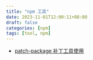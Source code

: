 ```yaml
---
title: "npm 工具"
date: 2023-11-01T12:00:11+08:00
draft: false
categories: [npm]
tags: [tool, npm]
---
```



* [patch-package 补丁工具使用](../tool-npm-patch/)